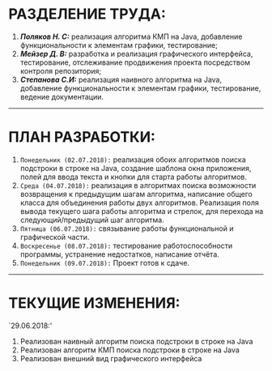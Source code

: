 РАЗДЕЛЕНИЕ ТРУДА:
==================
1. ***Поляков Н. С:*** реализация алгоритма КМП на Java, добавление функциональности к элементам графики, тестирование;
2. ***Мейзер Д. В:*** разработка и реализация графического интерфейса, тестирование, отслеживание продвижения проекта посредством контроля репозитория;
3. ***Степанова С.И:*** реализация наивного алгоритма на Java, добавление функциональности к элементам графики, тестирование, ведение документации.
***
ПЛАН РАЗРАБОТКИ:
================
1.	`Понедельник (02.07.2018):` реализация обоих алгоритмов поиска подстроки в строке на Java, создание шаблона окна приложения, полей для ввода текста и кнопки для старта работы алгоритмов.
2.	`Среда (04.07.2018):` реализация в алгоритмах поиска возможности возвращения к предыдущим шагам алгоритма, написание общего класса для объединения работы двух алгоритмов. Реализация поля вывода текущего шага работы алгоритма и стрелок, для перехода на следующий/предыдущий шаг алгоритма.
3.	`Пятница (06.07.2018):` связывание работы функциональной и графической части.
4.	`Воскресенье (08.07.2018):` тестирование работоспособности программы, устранение недостатков, написание отчёта.
5.	`Понедельник (09.07.2018):` Проект готов к сдаче.
***
ТЕКУЩИЕ ИЗМЕНЕНИЯ:
==================
`29.06.2018:'
1. Реализован наивный алгоритм поиска подстроки в строке на Java
2. Реализован алгоритм КМП поиска подстроки в строке на Java
3. Реализован внешний вид графического интерфейса
